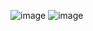 ![image](https://github.com/AA-Siddiqui/SpellChecker/assets/124244743/88173ca6-51b7-46a3-a0fd-7c80640b1f5d)
![image](https://github.com/AA-Siddiqui/SpellChecker/assets/124244743/705ac4ce-7ae4-49e4-a40c-b8f58b2427b2)
